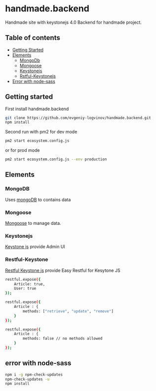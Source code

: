 # handmade.backend

Handmade site with keystonejs 4.0
Backend for handmade project.

## Table of contents

- [Getting Started](#getting-started)
- [Elements](#elements)
  - [MongoDb](#mongodb)
  - [Mongoose](#mongoose)
  - [Keystonejs](#keystonejs)
  - [Rstful-Keystonejs](#restful-keystone)
- [Error with node-sass](#error-with-node-sass)

## Getting started

First install handmade.backend

```sh
git clone https://github.com/evgeniy-logvinov/handmade.backend.git
npm install
```

Second run with pm2 for dev mode

```sh
pm2 start ecosystem.config.js
```

or for prod mode

```sh
pm2 start ecosystem.config.js --env production
```

## Elements

### MongoDB

Uses [mongoDB](https://docs.mongodb.com/) to contains data

### Mongoose

[Mongoose](https://mongoosejs.com/) to manage data.

### Keystonejs

[Keystone js](http://keystonejs.com/) provide Admin UI

### Restful-Keystone

[Restful Keystone js](https://github.com/d-pac/restful-keystone) provide Easy Restful for Kesytone JS

```sh
restful.expose({
    Article: true,
    User: true
});
```

```sh
restful.expose({
    Article : {
    	methods: ["retrieve", "update", "remove"]
    }
});
```

```sh
restful.expose({
    Article : {
    	methods: false // no methods allowed
    }
});
```

## error with node-sass

```sh
npm i -g npm-check-updates
npm-check-updates -u
npm install
```
